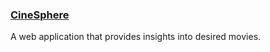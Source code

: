 ### **[CineSphere](projects/cinespherex.md)**
A web application that provides insights into desired movies.
